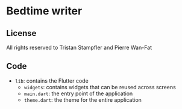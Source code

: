 # Bedtime writer

## License

All rights reserved to Tristan Stampfler and Pierre Wan-Fat

## Code

* `lib`: contains the Flutter code
  * `widgets`: contains widgets that can be reused across screens
  * `main.dart`: the entry point of the application
  * `theme.dart`: the theme for the entire application
